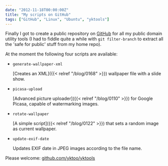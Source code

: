 ```yaml
---
date: "2012-11-18T00:00:00Z"
title: "My scripts on GitHub"
tags: ["GitHub", "Linux", "Ubuntu", "yktools"]
---
```


Finally I got to create a public repository on [GitHub](https://github.com/yktoo/yktools) for all my public domain utility tools (I had to fiddle quite a while with `git filter-branch` to extract all the 'safe for public' stuff from my home repo).

At the moment the following four scripts are available:

<!--more-->

* `generate-wallpaper-xml`
    <p></p>
    [Creates an XML]({{< relref "/blog/0168" >}}) wallpaper file with a slide show.

* `picasa-upload`
    <p></p>
    [Advanced picture uploader]({{< relref "/blog/0110" >}}) for Google Picasa, capable of watermarking images.

* `rotate-wallpaper`
    <p></p>
    [A simple script]({{< relref "/blog/0122" >}}) that sets a random image as current wallpaper.

* `update-exif-date`
    <p></p>
    Updates EXIF date in JPEG images according to the file name.

Please welcome: [github.com/yktoo/yktools](https://github.com/yktoo/yktools)
